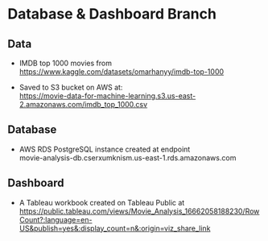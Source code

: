 # Database & Dashboard Branch

## Data

* IMDB top 1000 movies from https://www.kaggle.com/datasets/omarhanyy/imdb-top-1000

* Saved to S3 bucket on AWS at: <br> https://movie-data-for-machine-learning.s3.us-east-2.amazonaws.com/imdb_top_1000.csv

## Database
* AWS RDS PostgreSQL instance created at endpoint <br>movie-analysis-db.cserxumknism.us-east-1.rds.amazonaws.com

## Dashboard
* A Tableau workbook created on Tableau Public at https://public.tableau.com/views/Movie_Analysis_16662058188230/RowCount?:language=en-US&publish=yes&:display_count=n&:origin=viz_share_link
